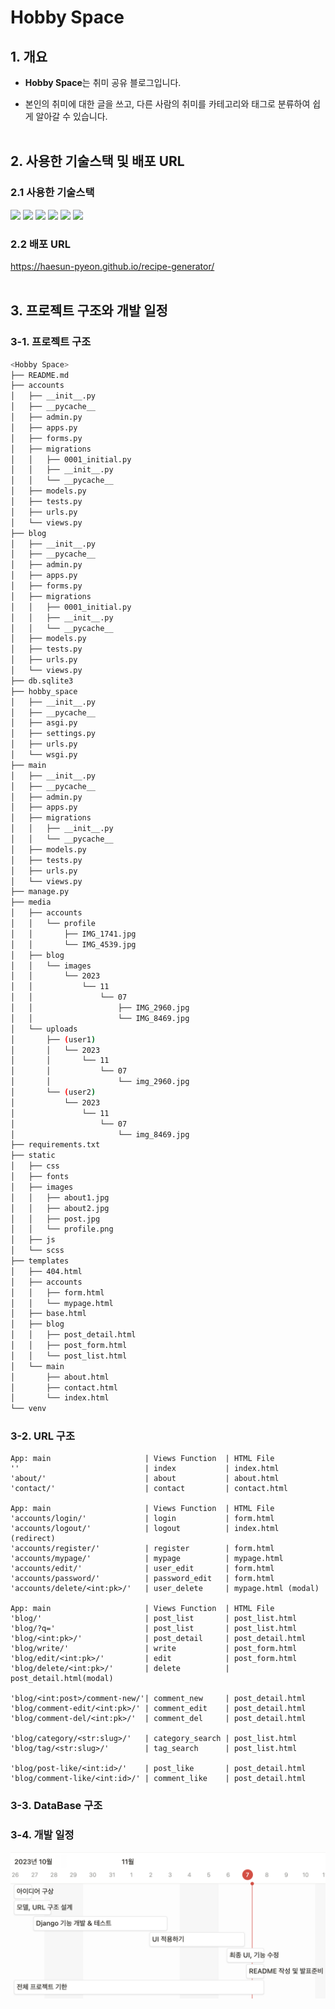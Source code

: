 # Hobby Space

## 1. 개요

- **Hobby Space**는 취미 공유 블로그입니다.

- 본인의 취미에 대한 글을 쓰고, 다른 사람의 취미를 카테고리와 태그로 분류하여 쉽게 알아갈 수 있습니다.
  <br><br>

## 2. 사용한 기술스택 및 배포 URL

### 2.1 사용한 기술스택

<img src="https://img.shields.io/badge/html5-E34F26?style=for-the-badge&logo=html5&logoColor=white"> <img src="https://img.shields.io/badge/css3-1572B6?style=for-the-badge&logo=css3&logoColor=white"> <img src="https://img.shields.io/badge/javascript-F7DF1E?style=for-the-badge&logo=javascript&logoColor=black">
<img src="https://img.shields.io/badge/bootstrap-7952B3?style=for-the-badge&logo=bootstrap&logoColor=white">
<img src="https://img.shields.io/badge/python-3776AB?style=for-the-badge&logo=python&logoColor=white">
<img src="https://img.shields.io/badge/django-092E20?style=for-the-badge&logo=django&logoColor=white">

### 2.2 배포 URL

https://haesun-pyeon.github.io/recipe-generator/
<br><br>

## 3. 프로젝트 구조와 개발 일정

### 3-1. 프로젝트 구조

```bash
<Hobby Space>
├── README.md
├── accounts
│   ├── __init__.py
│   ├── __pycache__
│   ├── admin.py
│   ├── apps.py
│   ├── forms.py
│   ├── migrations
│   │   ├── 0001_initial.py
│   │   ├── __init__.py
│   │   └── __pycache__
│   ├── models.py
│   ├── tests.py
│   ├── urls.py
│   └── views.py
├── blog
│   ├── __init__.py
│   ├── __pycache__
│   ├── admin.py
│   ├── apps.py
│   ├── forms.py
│   ├── migrations
│   │   ├── 0001_initial.py
│   │   ├── __init__.py
│   │   └── __pycache__
│   ├── models.py
│   ├── tests.py
│   ├── urls.py
│   └── views.py
├── db.sqlite3
├── hobby_space
│   ├── __init__.py
│   ├── __pycache__
│   ├── asgi.py
│   ├── settings.py
│   ├── urls.py
│   └── wsgi.py
├── main
│   ├── __init__.py
│   ├── __pycache__
│   ├── admin.py
│   ├── apps.py
│   ├── migrations
│   │   ├── __init__.py
│   │   └── __pycache__
│   ├── models.py
│   ├── tests.py
│   ├── urls.py
│   └── views.py
├── manage.py
├── media
│   ├── accounts
│   │   └── profile
│   │       ├── IMG_1741.jpg
│   │       └── IMG_4539.jpg
│   ├── blog
│   │   └── images
│   │       └── 2023
│   │           └── 11
│   │               └── 07
│   │                   ├── IMG_2960.jpg
│   │                   └── IMG_8469.jpg
│   └── uploads
│       ├── (user1)
│       │   └── 2023
│       │       └── 11
│       │           └── 07
│       │               └── img_2960.jpg
│       └── (user2)
│           └── 2023
│               └── 11
│                   └── 07
│                       └── img_8469.jpg
├── requirements.txt
├── static
│   ├── css
│   ├── fonts
│   ├── images
│   │   ├── about1.jpg
│   │   ├── about2.jpg
│   │   ├── post.jpg
│   │   └── profile.png
│   ├── js
│   └── scss
├── templates
│   ├── 404.html
│   ├── accounts
│   │   ├── form.html
│   │   └── mypage.html
│   ├── base.html
│   ├── blog
│   │   ├── post_detail.html
│   │   ├── post_form.html
│   │   └── post_list.html
│   └── main
│       ├── about.html
│       ├── contact.html
│       └── index.html
└── venv
```
### 3-2. URL 구조
```
App: main                     | Views Function  | HTML File
''                            | index           | index.html
'about/'                      | about           | about.html
'contact/'                    | contact         | contact.html

App: main                     | Views Function  | HTML File
'accounts/login/'             | login           | form.html
'accounts/logout/'            | logout          | index.html (redirect)
'accounts/register/'          | register        | form.html
'accounts/mypage/'            | mypage          | mypage.html
'accounts/edit/'              | user_edit       | form.html
'accounts/password/'          | password_edit   | form.html
'accounts/delete/<int:pk>/'   | user_delete     | mypage.html (modal)

App: main                     | Views Function  | HTML File
'blog/'                       | post_list       | post_list.html
'blog/?q='                    | post_list       | post_list.html
'blog/<int:pk>/'              | post_detail     | post_detail.html
'blog/write/'                 | write           | post_form.html
'blog/edit/<int:pk>/'         | edit            | post_form.html
'blog/delete/<int:pk>/'       | delete          | post_detail.html(modal)

'blog/<int:post>/comment-new/'| comment_new     | post_detail.html
'blog/comment-edit/<int:pk>/' | comment_edit    | post_detail.html
'blog/comment-del/<int:pk>/'  | comment_del     | post_detail.html

'blog/category/<str:slug>/'   | category_search | post_list.html
'blog/tag/<str:slug>/'        | tag_search      | post_list.html

'blog/post-like/<int:id>/'    | post_like       | post_detail.html
'blog/comment-like/<int:id>/' | comment_like    | post_detail.html
```

### 3-3. DataBase 구조

### 3-4. 개발 일정

<img src='./readme_img/WBS.png'>
<br><br>

<!-- 
## 4. UI 및 기능 설명

<img width='76.25%' src='./readme_img/ui1.png'> <img width='22%' src='./readme_img/mobile1.PNG'>

### 4-1. 시작 페이지

- 처음 접속 시 뜨는 시작 페이지입니다. `시작하기`를 누르면 메인 페이지로 연결되고, 헤더의 각 글자들도 누르면 해당 페이지로 연결됩니다.

- 모든 페이지의 폰트, 아이콘, 사진은 모두 무료 & 상업용으로 이용 가능한 배달의민족 주아체, FontAwesome, Unsplash 를 이용하였습니다.

- 모바일에서 접속 시, 작아진 화면에 맞게 반응형으로 크기를 조절하였습니다.

---

<img width='76.25%' src='./readme_img/ui2.png'> <img width='22%' src='./readme_img/mobile2.PNG'>

### 4-2. 메인 페이지

- 레시피를 추천 받기 위해 정보를 입력하는 메인 페이지입니다.

- 현재 가지고 있는 식재료, 사용 가능한 조리기구(중복 선택 가능), 재료 추가여부를 입력받습니다.

- 재료 추가여부에서 `가능`을 선택하면 다른 재료가 더 추가될 수도 있고, `불가능`을 선택하면 입력한 재료 내에서 할 수 있는 요리를 추천해 줍니다.

---

<img width='76.25%' src='./readme_img/ui3.png'> <img width='22%' src='./readme_img/mobile3.gif'>

### 4-3. 레시피 상세페이지

- ChatGPT가 추천해 준 레시피의 내용을 가공하여 보여줍니다.

- 사진은 Unsplash API를 이용하여 요리 제목과 관련 있는 사진을 검색해서 보여줍니다.

- `저장하기`를 누르면 로컬스토리지에 이 레시피를 저장합니다.

- 이 페이지는 HTML파일이 아닌 2번, 4번 페이지에서 JavaScript로 생성되는 페이지입니다.

---

<img width='76.25%' src='./readme_img/ui4.png'> <img width='22%' src='./readme_img/mobile4.PNG'>

### 4-4. 불러오기 페이지

- 로컬스토리지에 저장했던 레시피들을 불러와서 표 형식으로 보여주는 페이지 입니다.

- 각 행을 클릭하면, 해당 레시피의 상세페이지를 보여줍니다.

- 여기서 상세페이지로 들어가면, 상세페이지 아래 2개의 버튼이 `삭제하기`, `돌아가기`로 바뀌어서 뜹니다.
  <br><br>

## 5. 시연 영상

<img src='./readme_img/play.gif'>

- 녹화영상을 2배속 하고, 로딩 부분을 자른 후 GIF화 하였습니다.
  <br><br>

## 6. 개발 후기

- 저는 주로 Python을 썼고 JavaScript에는 익숙하지 않아서 배울 때도 문법이 Python과 헷갈릴 때가 많았습니다. 이번 프로젝트를 통해 JavaScript를 많이 써보면서 좀 더 익숙해지는 계기가 되었습니다.

- 이번 프로젝트를 하면서 로컬 스토리지를 이용하여 데이터를 주고받는 방식을 처음 접하게 되었는데 key, value값만 있다 보니 어떻게 저장할지에 대해 여러 방식으로 시도를 해보게 되었습니다. 결국엔 value 값으로 배열을 사용했고 저한테는 배열이 관리하기에 좋다고 느껴졌습니다.

- 함수 모듈화를 한 후, 모듈 함수에서 동적으로 생성된 버튼의 `onclick='함수'`가 JavaScript 파일에 정의되어 있었지만 해당 HTML에 정의되어 있지 않다고 오류가 생겼습니다. 그래서 HTML 하단에 새로 `<script>`태그를 써서 함수를 그곳으로 옮겨 해결했습니다. 다른 방식으로도 가능할 것 같은데 시간상 왠지 쉽게만 해결한 것 같아 좀 더 공부해야겠다는 생각이 들었습니다. -->